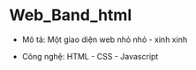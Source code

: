 # Web_Band_html

* Mô tả: Một giao diện web nhỏ nhỏ - xinh xinh


* Công nghệ: HTML - CSS - Javascript
